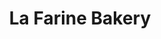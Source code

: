 ---
title: "La Farine Bakery"
url: /karachi/la-farine-bakery-allama-shabbir-ahmed-usmani-road/
shop: bakery
---